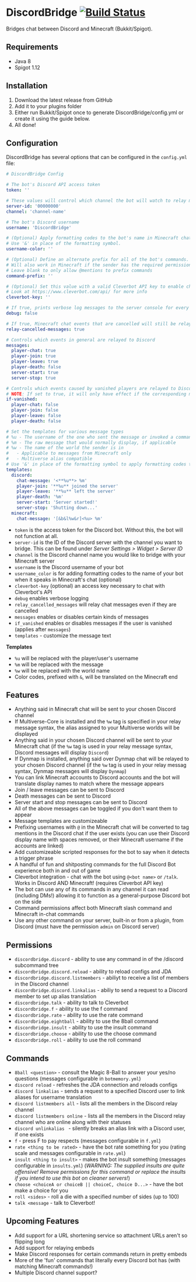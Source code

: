 # DiscordBridge [![Build Status](https://travis-ci.org/the-obsidian/DiscordBridge.svg?branch=master)](https://travis-ci.org/the-obsidian/DiscordBridge)

Bridges chat between Discord and Minecraft (Bukkit/Spigot).

## Requirements

* Java 8
* Spigot 1.12

## Installation


1. Download the latest release from GitHub
2. Add it to your plugins folder
3. Either run Bukkit/Spigot once to generate DiscordBridge/config.yml or create it using the guide below.
4. All done!


## Configuration

DiscordBridge has several options that can be configured in the `config.yml` file:

```yaml
# DiscordBridge Config

# The bot's Discord API access token
token: ''

# These values will control which channel the bot will watch to relay messages to and from the server.
server-id: '00000000'
channel: 'channel-name'

# The bot's Discord username
username: 'DiscordBridge'

# (Optional) Apply formatting codes to the bot's name in Minecraft chat.
# Use '&' in place of the formatting symbol.
username-color: ''

# (Optional) Define an alternate prefix for all of the bot's commands. These will work in addition to @mentions.
# Will also work in Minecraft if the sender has the required permission for the command they try.
# Leave blank to only allow @mentions to prefix commands
command-prefix: ''

# (Optional) Set this value with a valid Cleverbot API key to enable chatting with Cleverbot
# Look at https://www.cleverbot.com/api/ for more info
cleverbot-key: ''

# If true, prints verbose log messages to the server console for every action
debug: false

# If true, Minecraft chat events that are cancelled will still be relayed to Discord.
relay-cancelled-messages: true

# Controls which events in general are relayed to Discord
messages:
  player-chat: true
  player-join: true
  player-leave: true
  player-death: false
  server-start: true
  server-stop: true

# Controls which events caused by vanished players are relayed to Discord
# NOTE: If set to true, it will only have effect if the corresponding message above is also set to true
if-vanished:
  player-chat: false
  player-join: false
  player-leave: false
  player-death: false

# Set the templates for various message types
# %u - The username of the one who sent the message or invoked a command, if applicable
# %m - The raw message that would normally display, if applicable
# %w - The name of the world the sender is in
#   - Applicable to messages from Minecraft only
#   - Multiverse alias compatible
# Use '&' in place of the formatting symbol to apply formatting codes to messages sent to Minecraft
templates:
  discord:
    chat-message: '<**%u**> %m'
    player-join: '**%u** joined the server'
    player-leave: '**%u** left the server'
    player-death: '%m'
    server-start: 'Server started!'
    server-stop: 'Shutting down...'
  minecraft:
    chat-message: '[&b&l%w&r]<%u> %m'
```

* `token` is the access token for the Discord bot. Without this, the bot will not function at all.
* `server-id` is the ID of the Discord server with the channel you want to bridge.  This can be found under *Server Settings > Widget > Server ID*
* `channel` is the Discord channel name you would like to bridge with your Minecraft server
* `username` is the Discord username of your bot
* `username_color` is for adding formatting codes to the name of your bot when it speaks in Minecraft's chat (optional)
* `cleverbot-key` (optional) an access key necessary to chat with Cleverbot's API
* `debug` enables verbose logging
* `relay_cancelled_messages` will relay chat messages even if they are cancelled
* `messages` enables or disables certain kinds of messages
* `if_vanished` enables or disables messages if the user is vanished (applies after `messages`)
* `templates` - customize the message text

**Templates**

- `%u` will be replaced with the player/user's username
- `%m` will be replaced with the message
- `%w` will be replaced with the world name
- Color codes, prefixed with `&`, will be translated on the Minecraft end

## Features

* Anything said in Minecraft chat will be sent to your chosen Discord channel
* If Multiverse-Core is installed and the `%w` tag is specified in your relay message syntax, the alias assigned to your Multiverse worlds will be displayed
* Anything said in your chosen Discord channel will be sent to your Minecraft chat (if the `%w` tag is used in your relay message syntax, Discord messages will display `Discord`)
* If Dynmap is installed, anything said over Dynmap chat will be relayed to your chosen Discord channel (if the `%w` tag is used in your relay messag syntax, Dynmap messages will display `Dynmap`)
* You can link Minecraft accounts to Discord accounts and the bot will translate display names to match where the message appears
* Join / leave messages can be sent to Discord
* Death messages can be sent to Discord
* Server start and stop messages can be sent to Discord
* All of the above messages can be toggled if you don't want them to appear
* Message templates are customizeable
* Prefixing usernames with `@` in the Minecraft chat will be converted to tag mentions in the Discord chat if the user exists (you can use their Discord display name with spaces removed, or their Minecraft username if the accounts are linked)
* Add customizeable scripted responses for the bot to say when it detects a trigger phrase
* A handful of fun and shitposting commands for the full Discord Bot experience both in and out of game
* Cleverbot integration - chat with the bot using `@<bot name>` or `/talk`. Works in Discord AND Minecraft! (requires Cleverbot API key)
* The bot can use any of its commands in any channel it can read (including DMs!) allowing it to function as a general-purpose Discord bot on the side
* Command permissions affect both Minecraft slash command and Minecraft in-chat commands
* Use any other command on your server, built-in or from a plugin, from Discord (must have the permission `admin` on Discord server)

## Permissions

- `discordbridge.discord` - ability to use any command in of the /discord subcommand tree
- `discordbridge.discord.reload` - ability to reload configs and JDA
- `discordbridge.discord.listmembers` - abiliyt to receive a list of members in the Discord channel
- `discordbridge.discord.linkalias` - abiliy to send a request to a Discord member to set up alias translation
- `discordbridge.talk` - ability to talk to Cleverbot
- `discordbridge.f` - ability to use the f command
- `discordbridge.rate` - ability to use the rate command
- `discordbridge.eightball` - ability to use the 8ball command
- `discordbridge.insult` - ability to use the insult command
- `discordbridge.choose` - ability to use the choose command
- `discordbridge.roll` - ability to use the roll command

## Commands

- `8ball <question>` - consult the Magic 8-Ball to answer your yes/no questions (messages configurable in `botmemory.yml`)
- `discord reload` - refreshes the JDA connection and reloads configs
- `discord linkalias` - sends a request to a specified Discord user to link aliases for username translation
- `discord listmembers all` - lists all the members in the Discord relay channel
- `discord listmembers online` - lists all the members in the Discord relay channel who are online along with their statuses
- `discord unlinkalias ` - silently breaks an alias link with a Discord user, if one exists
- `f` - press F to pay respects (messages configurable in `f.yml`)
- `rate <thing to be rated>` - have the bot rate something for you (rating scale and messages configurable in `rate.yml`)
- `insult <thing to insult>` - makes the bot insult something (messages configurable in `insults.yml`) (*WARNING: The supplied insults are quite offensive! Remove permissions for this command or replace the insults if you intend to use this bot on cleaner servers!*)
- `choose <choiceA or choiceB || choiceC, choice D...>` - have the bot make a choice for you
- `roll <sides>` - roll a die with a specified number of sides (up to 100)
- `talk <message` - talk to Cleverbot!

## Upcoming Features

* Add support for a URL shortening service so attachment URLs aren't so flipping long
* Add support for relaying embeds
* Make Discord responses for certain commands return in pretty embeds
* More of the 'fun' commands that literally every Discord bot has (with matching Minecraft commands!)
* Multiple Discord channel support?
